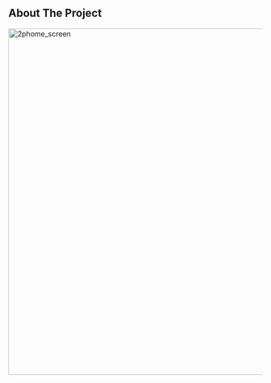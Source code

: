 ## About The Project

<img width="686" alt="2phome_screen" src="https://github.com/tomtupy/2phome/assets/7709362/61b13949-b785-4990-a9c1-1e202ba307aa">

